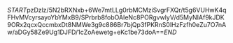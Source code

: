 $START$pzDzlz/5N2bRXNxb+6We7mtLLg0rbMCMziSvgrFXQr/t5g6VUHwK4qFHvMVcyrsayoYbYMxB9/SPrbrb8fobOAIeNc8PORgvwlyV/d5MyNIAf9kJDK9ORx2qcxQccmbxDt8NMWe3g9c886Br7bjQp3fPKRnS0lHzFzfh0eZu7O7nAw/aDGy58Ze9Ug1DJFD/1cZoAewetg+eKc1be73doA==$END$